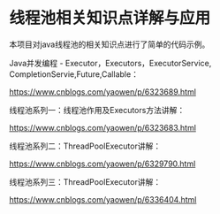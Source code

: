 # 线程池相关知识点详解与应用

本项目对java线程池的相关知识点进行了简单的代码示例。

Java并发编程 - Executor，Executors，ExecutorService, CompletionServie,Future,Callable：

https://www.cnblogs.com/yaowen/p/6323689.html

线程池系列一：线程池作用及Executors方法讲解：

https://www.cnblogs.com/yaowen/p/6323683.html

线程池系列二：ThreadPoolExecutor讲解：

https://www.cnblogs.com/yaowen/p/6329790.html

线程池系列三：ThreadPoolExecutor讲解：

https://www.cnblogs.com/yaowen/p/6336404.html





